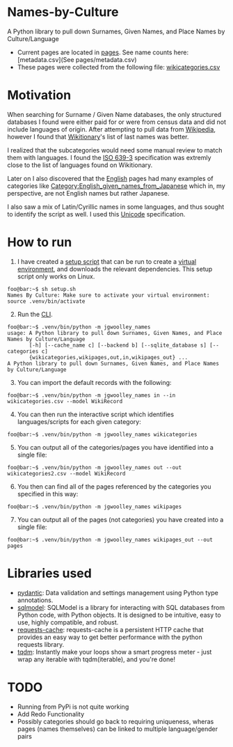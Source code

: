 # Names-by-Culture
A Python library to pull down Surnames, Given Names, and Place Names by Culture/Language

- Current pages are located in [pages](pages). See name counts here: [metadata.csv](See pages/metadata.csv)
- These pages were collected from the following file: [wikicategories.csv](wikicategories.csv)


# Motivation

When searching for Surname / Given Name databases, the only structured databases I found were either paid for or were from census data and did not include languages of origin. After attempting to pull data from [Wikipedia](https://en.wikipedia.org/wiki/Category:Surnames_by_language), however I found that [Wikitionary](https://en.wiktionary.org/wiki/Category:Given_names_by_language)'s list of last names was better.

I realized that the subcategories would need some manual review to match them with languages. I found the [ISO 639-3](https://iso639-3.sil.org/sites/iso639-3/files/downloads/iso-639-3.tab) specification was extremly close to the list of languages found on Wikitionary.

Later on I also discovered that the [English](https://en.wiktionary.org/wiki/Category:English_given_names) pages had many examples of categories like [Category:English_given_names_from_Japanese](https://en.wiktionary.org/wiki/Category:English_given_names_from_Japanese) which in, my perspective, are not English names but rather Japanese.

I also saw a mix of Latin/Cyrillic names in some languages, and thus sought to identify the script as well. I used this [Unicode](http://unicode.org/Public/UNIDATA/Scripts.txt) specification.

# How to run

1. I have created a [setup script](setup.sh) that can be run to create a [virtual environment](https://docs.python.org/3/library/venv.html), and downloads the relevant dependencies. This setup script only works on Linux.

```console
foo@bar:~$ sh setup.sh
Names By Culture: Make sure to activate your virtual environment: source .venv/bin/activate
```

2. Run the [CLI](https://en.wikipedia.org/wiki/Command-line_interface).

```console
foo@bar:~$ .venv/bin/python -m jgwoolley_names
usage: A Python library to pull down Surnames, Given Names, and Place Names by Culture/Language
       [-h] [--cache_name c] [--backend b] [--sqlite_database s] [--categories c]
       {wikicategories,wikipages,out,in,wikipages_out} ...
A Python library to pull down Surnames, Given Names, and Place Names by Culture/Language
```

3. You can import the default records with the following:

```console
foo@bar:~$ .venv/bin/python -m jgwoolley_names in --in wikicategories.csv --model WikiRecord
```

4. You can then run the interactive script which identifies languages/scripts for each given category:

```console
foo@bar:~$ .venv/bin/python -m jgwoolley_names wikicategories
```

5. You can output all of the categories/pages you have identified into a single file:

```console
foo@bar:~$ .venv/bin/python -m jgwoolley_names out --out wikicategories2.csv --model WikiRecord
```

6. You then can find all of the pages referenced by the categories you specified in this way:

```console
foo@bar:~$ .venv/bin/python -m jgwoolley_names wikipages
```

7. You can output all of the pages (not categories) you have created into a single file:

```console
foo@bar:~$ .venv/bin/python -m jgwoolley_names wikipages_out --out pages
```

# Libraries used
- [pydantic](https://github.com/pydantic/pydantic): Data validation and settings management using Python type annotations.
- [sqlmodel](https://github.com/tiangolo/sqlmodel): SQLModel is a library for interacting with SQL databases from Python code, with Python objects. It is designed to be intuitive, easy to use, highly compatible, and robust.
- [requests-cache](https://github.com/requests-cache/requests-cache): requests-cache is a persistent HTTP cache that provides an easy way to get better performance with the python requests library.
- [tqdm](https://github.com/tqdm/tqdm): Instantly make your loops show a smart progress meter - just wrap any iterable with tqdm(iterable), and you're done!

# TODO

- Running from PyPi is not quite working
- Add Redo Functionality
- Possibly categories should go back to requiring uniqueness, wheras pages (names themselves) can be linked to multiple language/gender pairs